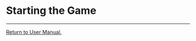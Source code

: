 # __Starting the Game__
___



[Return to User Manual.](https://github.com/WrathOfRa/AotB/tree/master/User_Manual.md)
